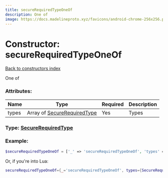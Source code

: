 ```yaml
---
title: secureRequiredTypeOneOf
description: One of
image: https://docs.madelineproto.xyz/favicons/android-chrome-256x256.png
---
```

# Constructor: secureRequiredTypeOneOf  
[Back to constructors index](index.md)



One of

### Attributes:

| Name     |    Type       | Required | Description |
|----------|---------------|----------|-------------|
|types|Array of [SecureRequiredType](../types/SecureRequiredType.md) | Yes|Types|



### Type: [SecureRequiredType](../types/SecureRequiredType.md)


### Example:

```php
$secureRequiredTypeOneOf = ['_' => 'secureRequiredTypeOneOf', 'types' => [SecureRequiredType, SecureRequiredType]];
```  


Or, if you're into Lua:

```lua
secureRequiredTypeOneOf={_='secureRequiredTypeOneOf', types={SecureRequiredType}}

```


